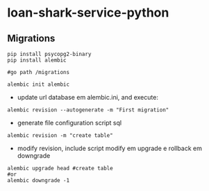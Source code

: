 # loan-shark-service-python

## Migrations
```
pip install psycopg2-binary
pip install alembic

#go path /migrations

alembic init alembic
```
- update url database em alembic.ini, and execute:
```
alembic revision --autogenerate -m "First migration"
```
- generate file configuration script sql
```
alembic revision -m "create table"
```
- modify revision, include script modify em upgrade e rollback em downgrade
```
alembic upgrade head #create table 
#or
alembic downgrade -1
```